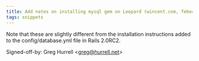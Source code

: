 ```yaml
---
title: Add notes on installing mysql gem on Leopard (wincent.com, febe480)
tags: snippets
---
```


Note that these are slightly different from the installation instructions added to the config/database.yml file in Rails 2.0RC2.

Signed-off-by: Greg Hurrell &lt;greg@hurrell.net&gt;
